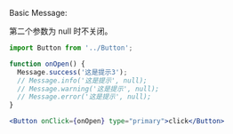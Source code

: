 Basic Message:

第二个参数为 null 时不关闭。

```jsx
import Button from '../Button';

function onOpen() {
  Message.success('这是提示3');
  // Message.info('这是提示', null);
  // Message.warning('这是提示', null);
  // Message.error('这是提示', null);
}

<Button onClick={onOpen} type="primary">click</Button>
```

